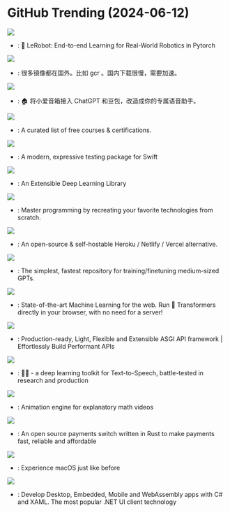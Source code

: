# GitHub Trending (2024-06-12)

![](https://img.shields.io/badge/Python-New%20160-green?style=flat-square&logo=appveyor)
- [](https://github.comundefined): 🤗 LeRobot: End-to-end Learning for Real-World Robotics in Pytorch

![](https://img.shields.io/badge/Shell-New%20320-green?style=flat-square&logo=appveyor)
- [](https://github.comundefined): 很多镜像都在国外。比如 gcr 。国内下载很慢，需要加速。

![](https://img.shields.io/badge/TypeScript-New%20319-green?style=flat-square&logo=appveyor)
- [](https://github.comundefined): 🏠 将小爱音箱接入 ChatGPT 和豆包，改造成你的专属语音助手。

![](https://img.shields.io/badge/none-New%2039-green?style=flat-square&logo=appveyor)
- [](https://github.comundefined): A curated list of free courses & certifications.

![](https://img.shields.io/badge/Swift-New%2085-green?style=flat-square&logo=appveyor)
- [](https://github.comundefined): A modern, expressive testing package for Swift

![](https://img.shields.io/badge/Python-New%20107-green?style=flat-square&logo=appveyor)
- [](https://github.comundefined): An Extensible Deep Learning Library

![](https://img.shields.io/badge/none-New%20488-green?style=flat-square&logo=appveyor)
- [](https://github.comundefined): Master programming by recreating your favorite technologies from scratch.

![](https://img.shields.io/badge/PHP-New%20527-green?style=flat-square&logo=appveyor)
- [](https://github.comundefined): An open-source & self-hostable Heroku / Netlify / Vercel alternative.

![](https://img.shields.io/badge/Python-New%20332-green?style=flat-square&logo=appveyor)
- [](https://github.comundefined): The simplest, fastest repository for training/finetuning medium-sized GPTs.

![](https://img.shields.io/badge/JavaScript-New%20206-green?style=flat-square&logo=appveyor)
- [](https://github.comundefined): State-of-the-art Machine Learning for the web. Run 🤗 Transformers directly in your browser, with no need for a server!

![](https://img.shields.io/badge/Python-New%20174-green?style=flat-square&logo=appveyor)
- [](https://github.comundefined): Production-ready, Light, Flexible and Extensible ASGI API framework | Effortlessly Build Performant APIs

![](https://img.shields.io/badge/Python-New%20246-green?style=flat-square&logo=appveyor)
- [](https://github.comundefined): 🐸💬 - a deep learning toolkit for Text-to-Speech, battle-tested in research and production

![](https://img.shields.io/badge/Python-New%20359-green?style=flat-square&logo=appveyor)
- [](https://github.comundefined): Animation engine for explanatory math videos

![](https://img.shields.io/badge/Rust-New%2051-green?style=flat-square&logo=appveyor)
- [](https://github.comundefined): An open source payments switch written in Rust to make payments fast, reliable and affordable

![](https://img.shields.io/badge/Python-New%2023-green?style=flat-square&logo=appveyor)
- [](https://github.comundefined): Experience macOS just like before

![](https://img.shields.io/badge/C%23-New%2012-green?style=flat-square&logo=appveyor)
- [](https://github.comundefined): Develop Desktop, Embedded, Mobile and WebAssembly apps with C# and XAML. The most popular .NET UI client technology

